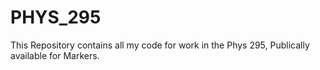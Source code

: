 # PHYS_295
This Repository contains all my code for work in the Phys 295, Publically available for Markers.
